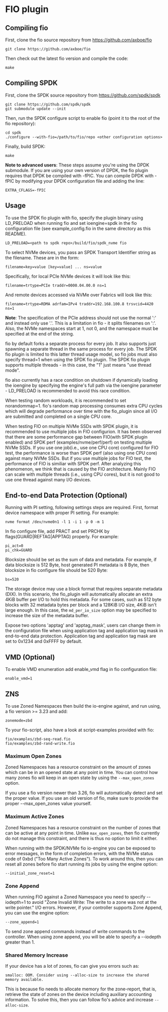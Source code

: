# FIO plugin

## Compiling fio

First, clone the fio source repository from https://github.com/axboe/fio

    git clone https://github.com/axboe/fio

Then check out the latest fio version and compile the code:

    make

## Compiling SPDK

First, clone the SPDK source repository from https://github.com/spdk/spdk

    git clone https://github.com/spdk/spdk
    git submodule update --init

Then, run the SPDK configure script to enable fio (point it to the root of the fio repository):

    cd spdk
    ./configure --with-fio=/path/to/fio/repo <other configuration options>

Finally, build SPDK:

    make

**Note to advanced users**: These steps assume you're using the DPDK submodule. If you are using your
own version of DPDK, the fio plugin requires that DPDK be compiled with -fPIC. You can compile DPDK
with -fPIC by modifying your DPDK configuration file and adding the line:

    EXTRA_CFLAGS=-fPIC

## Usage

To use the SPDK fio plugin with fio, specify the plugin binary using LD_PRELOAD when running
fio and set ioengine=spdk in the fio configuration file (see example_config.fio in the same
directory as this README).

    LD_PRELOAD=<path to spdk repo>/build/fio/spdk_nvme fio

To select NVMe devices, you pass an SPDK Transport Identifier string as the filename. These are in the
form:

    filename=key=value [key=value] ... ns=value

Specifically, for local PCIe NVMe devices it will look like this:

    filename=trtype=PCIe traddr=0000.04.00.0 ns=1

And remote devices accessed via NVMe over Fabrics will look like this:

    filename=trtype=RDMA adrfam=IPv4 traddr=192.168.100.8 trsvcid=4420 ns=1

**Note**: The specification of the PCIe address should not use the normal ':'
and instead only use '.'. This is a limitation in fio - it splits filenames on
':'. Also, the NVMe namespaces start at 1, not 0, and the namespace must be
specified at the end of the string.

fio by default forks a separate process for every job. It also supports just spawning a separate
thread in the same process for every job. The SPDK fio plugin is limited to this latter thread
usage model, so fio jobs must also specify thread=1 when using the SPDK fio plugin. The SPDK fio
plugin supports multiple threads - in this case, the "1" just means "use thread mode".

fio also currently has a race condition on shutdown if dynamically loading the ioengine by specifying the
engine's full path via the ioengine parameter - LD_PRELOAD is recommended to avoid this race condition.

When testing random workloads, it is recommended to set norandommap=1.  fio's random map
processing consumes extra CPU cycles which will degrade performance over time with
the fio_plugin since all I/O are submitted and completed on a single CPU core.

When testing FIO on multiple NVMe SSDs with SPDK plugin, it is recommended to use multiple jobs in FIO configurion.
It has been observed that there are some performance gap between FIO(with SPDK plugin enabled) and SPDK perf
(examples/nvme/perf/perf) on testing multiple NVMe SSDs. If you use one job(i.e., use one CPU core) configured for
FIO test, the performance is worse than SPDK perf (also using one CPU core) against many NVMe SSDs. But if you use
multiple jobs for FIO test, the performance of FIO is similiar with SPDK perf. After analyzing this phenomenon, we
think that is caused by the FIO architecture. Mainly FIO can scale with multiple threads (i.e., using CPU cores),
but it is not good to use one thread against many I/O devices.

## End-to-end Data Protection (Optional)

Running with PI setting, following settings steps are required.
First, format device namespace with proper PI setting. For example:

    nvme format /dev/nvme0n1 -l 1 -i 1 -p 0 -m 1

In fio configure file, add PRACT and set PRCHK by flags(GUARD|REFTAG|APPTAG) properly. For example:

    pi_act=0
    pi_chk=GUARD

Blocksize should be set as the sum of data and metadata. For example, if data blocksize is 512 Byte, host generated
PI metadata is 8 Byte, then blocksize in fio configure file should be 520 Byte:

    bs=520

The storage device may use a block format that requires separate metadata (DIX). In this scenario, the fio_plugin
will automatically allocate an extra 4KiB buffer per I/O to hold this metadata. For some cases, such as 512 byte
blocks with 32 metadata bytes per block and a 128KiB I/O size, 4KiB isn't large enough. In this case, the
`md_per_io_size` option may be specified to increase the size of the metadata buffer.

Expose two options 'apptag' and 'apptag_mask', users can change them in the configuration file when using
application tag and application tag mask in end-to-end data protection.  Application tag and application
tag mask are set to 0x1234 and 0xFFFF by default.

## VMD (Optional)

To enable VMD enumeration add enable_vmd flag in fio configuration file:

    enable_vmd=1

## ZNS

To use Zoned Namespaces then build the io-engine against, and run using, a fio version >= 3.23 and add:

    zonemode=zbd

To your fio-script, also have a look at script-examples provided with fio:

    fio/examples/zbd-seq-read.fio
    fio/examples/zbd-rand-write.fio

### Maximum Open Zones

Zoned Namespaces has a resource constraint on the amount of zones which can be in an opened state at
any point in time. You can control how many zones fio will keep in an open state by using the
``--max_open_zones`` option.

If you use a fio version newer than 3.26, fio will automatically detect and set the proper value.
If you use an old version of fio, make sure to provide the proper --max_open_zones value yourself.

### Maximum Active Zones

Zoned Namespaces has a resource constraint on the number of zones that can be active at any point in
time. Unlike ``max_open_zones``, then fio currently do not manage this constraint, and there is thus
no option to limit it either.

When running with the SPDK/NVMe fio io-engine you can be exposed to error messages, in the form of
completion errors, with the NVMe status code of 0xbd ("Too Many Active Zones"). To work around this,
then you can reset all zones before fio start running its jobs by using the engine option:

    --initial_zone_reset=1

### Zone Append

When running FIO against a Zoned Namespace you need to specify --iodepth=1 to avoid
"Zone Invalid Write: The write to a zone was not at the write pointer." I/O errors.
However, if your controller supports Zone Append, you can use the engine option:

    --zone_append=1

To send zone append commands instead of write commands to the controller.
When using zone append, you will be able to specify a --iodepth greater than 1.

### Shared Memory Increase

If your device has a lot of zones, fio can give you errors such as:

    smalloc: OOM. Consider using --alloc-size to increase the shared memory available.

This is because fio needs to allocate memory for the zone-report, that is, retrieve the state of
zones on the device including auxiliary accounting information. To solve this, then you can follow
fio's advice and increase ``--alloc-size``.
